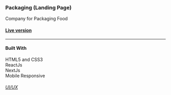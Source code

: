 

### Packaging (Landing Page)
Company for Packaging Food

#### [Live version](https://packaging.vercel.app)
______________________________________________________
#### Built With<br>
HTML5 and CSS3<br>
ReactJs<br>
NextJs<br>
Mobile Responsive<br>

###### [UI/UX](https://www.behance.net/nawalrahme2d9c)

 
